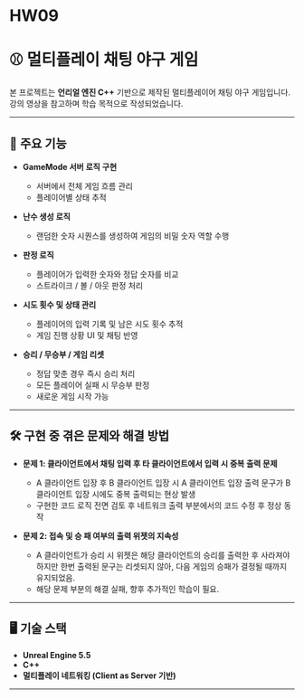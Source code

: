 # HW09

# ⚾ 멀티플레이 채팅 야구 게임

본 프로젝트는 **언리얼 엔진 C++** 기반으로 제작된 멀티플레이어 채팅 야구 게임입니다.  
강의 영상을 참고하며 학습 목적으로 작성되었습니다.

---

## 📌 주요 기능

- **GameMode 서버 로직 구현**  
  - 서버에서 전체 게임 흐름 관리  
  - 플레이어별 상태 추적  

- **난수 생성 로직**  
  - 랜덤한 숫자 시퀀스를 생성하여 게임의 비밀 숫자 역할 수행  

- **판정 로직**  
  - 플레이어가 입력한 숫자와 정답 숫자를 비교  
  - 스트라이크 / 볼 / 아웃 판정 처리  

- **시도 횟수 및 상태 관리**  
  - 플레이어의 입력 기록 및 남은 시도 횟수 추적  
  - 게임 진행 상황 UI 및 채팅 반영  

- **승리 / 무승부 / 게임 리셋**  
  - 정답 맞춘 경우 즉시 승리 처리  
  - 모든 플레이어 실패 시 무승부 판정  
  - 새로운 게임 시작 가능  

---

## 🛠️ 구현 중 겪은 문제와 해결 방법

- **문제 1: 클라이언트에서 채팅 입력 후 타 클라이언트에서 입력 시 중복 출력 문제**  
  - A 클라이언트 입장 후 B 클라이언트 입장 시 A 클라이언트 입장 출력 문구가 B 클라이언트 입장 시에도 중복 출력되는 현상 발생  
  - 구현한 코드 로직 전면 검토 후 네트워크 출력 부분에서의 코드 수정 후 정상 동작

 - **문제 2: 접속 및 승 패 여부의 출력 위젯의 지속성**
   - A 클라이언트가 승리 시 위젯은 해당 클라이언트의 승리를 출력한 후 사라져야 하지만 한번 출력된 문구는 리셋되지 않아, 다음 게임의 승패가 결정될 때까지 유지되었음.
   - 해당 문제 부분의 해결 실패, 향후 추가적인 학습이 필요. 


 


---

## 🖥️ 기술 스택

- **Unreal Engine 5.5**
- **C++**
- **멀티플레이 네트워킹 (Client as Server 기반)**

---